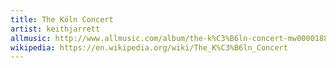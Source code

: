 ```yaml
---
title: The Köln Concert
artist: keithjarrett
allmusic: http://www.allmusic.com/album/the-k%C3%B6ln-concert-mw0000188364
wikipedia: https://en.wikipedia.org/wiki/The_K%C3%B6ln_Concert
---
```

